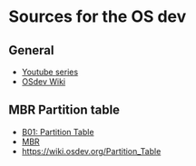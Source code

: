 # Sources for the OS dev

## General

- <a href="https://www.youtube.com/watch?v=1rnA6wpF0o4&list=PLHh55M_Kq4OApWScZyPl5HhgsTJS9MZ6M"> Youtube series </a>
- <a href="https://wiki.osdev.org/Expanded_Main_Page"> OSdev Wiki </a>


## MBR Partition table

- <a href="https://www.youtube.com/watch?v=IGpUdIX-Z5A&t=361s"> B01: Partition Table </a>
- <a href="https://wiki.osdev.org/MBR_(x86)"> MBR </a>
- <a href="https://wiki.osdev.org/Partition_Table"> https://wiki.osdev.org/Partition_Table </a>


